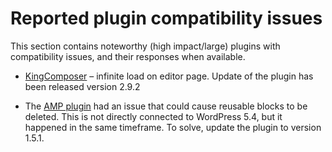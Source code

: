 # Reported plugin compatibility issues

This section contains noteworthy (high impact/large) plugins with compatibility issues, and their responses when available.

- [KingComposer](https://wordpress.org/plugins/kingcomposer/) – infinite load on editor page.
Update of the plugin has been released version 2.9.2

- The [AMP plugin](https://wordpress.org/plugins/amp/) had an issue that could cause reusable blocks to be deleted. This is not directly connected to WordPress 5.4, but it happened in the same timeframe. To solve, update the plugin to version 1.5.1.